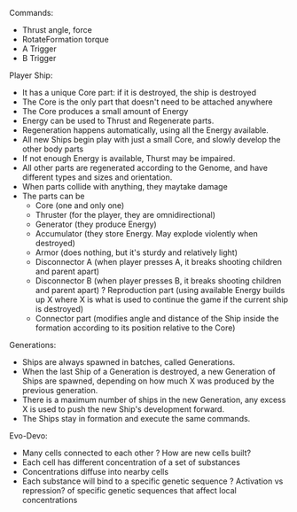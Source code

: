 
Commands:
  - Thrust angle, force
  - RotateFormation torque
  - A Trigger
  - B Trigger


Player Ship:
- It has a unique Core part: if it is destroyed, the ship is destroyed
- The Core is the only part that doesn't need to be attached anywhere
- The Core produces a small amount of Energy
- Energy can be used to Thrust and Regenerate parts.
- Regeneration happens automatically, using all the Energy available.
- All new Ships begin play with just a small Core, and slowly develop the other body parts
- If not enough Energy is available, Thurst may be impaired.
- All other parts are regenerated according to the Genome, and have different types and sizes and orientation.
- When parts collide with anything, they maytake damage
- The parts can be
  * Core (one and only one)
  * Thruster (for the player, they are omnidirectional)
  * Generator (they produce Energy)
  * Accumulator (they store Energy. May explode violently when destroyed)
  * Armor (does nothing, but it's sturdy and relatively light)
  * Disconnector A (when player presses A, it breaks shooting children and parent apart)
  * Disconnector B (when player presses B, it breaks shooting children and parent apart)
  ? Reproduction part (using available Energy builds up X where X is what is used to continue the game if the current ship is destroyed)
  * Connector part (modifies angle and distance of the Ship inside the formation according to its position relative to the Core)


Generations:
- Ships are always spawned in batches, called Generations.
- When the last Ship of a Generation is destroyed, a new Generation of Ships are spawned, depending on how much X was produced by the previous generation.
- There is a maximum number of ships in the new Generation, any excess X is used to push the new Ship's development forward.
- The Ships stay in formation and execute the same commands.


Evo-Devo:
- Many cells connected to each other
? How are new cells built?
- Each cell has different concentration of a set of substances
- Concentrations diffuse into nearby cells
- Each substance will bind to a specific genetic sequence
? Activation vs repression? of specific genetic sequences that affect local concentrations







